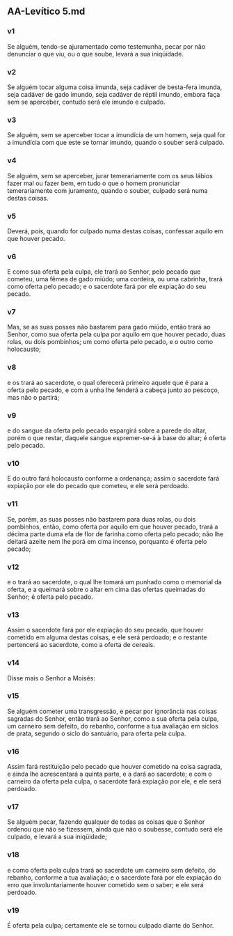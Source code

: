 ## AA-Levítico 5.md
### v1
 Se alguém, tendo-se ajuramentado como testemunha, pecar por não denunciar o que viu, ou o que soube, levará a sua iniqüidade.
### v2
 Se alguém tocar alguma coisa imunda, seja cadáver de besta-fera imunda, seja cadáver de gado imundo, seja cadáver de réptil imundo, embora faça sem se aperceber, contudo será ele imundo e culpado.
### v3
 Se alguém, sem se aperceber tocar a imundícia de um homem, seja qual for a imundícia com que este se tornar imundo, quando o souber será culpado.
### v4
 Se alguém, sem se aperceber, jurar temerariamente com os seus lábios fazer mal ou fazer bem, em tudo o que o homem pronunciar temerariamente com juramento, quando o souber, culpado será numa destas coisas.
### v5
 Deverá, pois, quando for culpado numa destas coisas, confessar aquilo em que houver pecado.
### v6
 E como sua oferta pela culpa, ele trará ao Senhor, pelo pecado que cometeu, uma fêmea de gado miúdo; uma cordeira, ou uma cabrinha, trará como oferta pelo pecado; e o sacerdote fará por ele expiação do seu pecado.
### v7
 Mas, se as suas posses não bastarem para gado miúdo, então trará ao Senhor, como sua oferta pela culpa por aquilo em que houver pecado, duas rolas, ou dois pombinhos; um como oferta pelo pecado, e o outro como holocausto;
### v8
 e os trará ao sacerdote, o qual oferecerá primeiro aquele que é para a oferta pelo pecado, e com a unha lhe fenderá a cabeça junto ao pescoço, mas não o partirá;
### v9
 e do sangue da oferta pelo pecado espargirá sobre a parede do altar, porém o que restar, daquele sangue espremer-se-á à base do altar; é oferta pelo pecado.
### v10
 E do outro fará holocausto conforme a ordenança; assim o sacerdote fará expiação por ele do pecado que cometeu, e ele será perdoado.
### v11
 Se, porém, as suas posses não bastarem para duas rolas, ou dois pombinhos, então, como oferta por aquilo em que houver pecado, trará a décima parte duma efa de flor de farinha como oferta pelo pecado; não lhe deitará azeite nem lhe porá em cima incenso, porquanto é oferta pelo pecado;
### v12
 e o trará ao sacerdote, o qual lhe tomará um punhado como o memorial da oferta, e a queimará sobre o altar em cima das ofertas queimadas do Senhor; é oferta pelo pecado.
### v13
 Assim o sacerdote fará por ele expiação do seu pecado, que houver cometido em alguma destas coisas, e ele será perdoado; e o restante pertencerá ao sacerdote, como a oferta de cereais.
### v14
 Disse mais o Senhor a Moisés:
### v15
 Se alguém cometer uma transgressão, e pecar por ignorância nas coisas sagradas do Senhor, então trará ao Senhor, como a sua oferta pela culpa, um carneiro sem defeito, do rebanho, conforme a tua avaliação em siclos de prata, segundo o siclo do santuário, para oferta pela culpa.
### v16
 Assim fará restituição pelo pecado que houver cometido na coisa sagrada, e ainda lhe acrescentará a quinta parte, e a dará ao sacerdote; e com o carneiro da oferta pela culpa, o sacerdote fará expiação por ele, e ele será perdoado.
### v17
 Se alguém pecar, fazendo qualquer de todas as coisas que o Senhor ordenou que não se fizessem, ainda que não o soubesse, contudo será ele culpado, e levará a sua iniqüidade;
### v18
 e como oferta pela culpa trará ao sacerdote um carneiro sem defeito, do rebanho, conforme a tua avaliação; e o sacerdote fará por ele expiação do erro que involuntariamente houver cometido sem o saber; e ele será perdoado.
### v19
 É oferta pela culpa; certamente ele se tornou culpado diante do Senhor.
